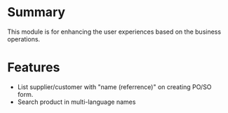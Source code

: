 # Summary
This module is for enhancing the user experiences based on the business operations.

# Features

- List supplier/customer with "name (referrence)" on creating PO/SO form.
- Search product in multi-language names